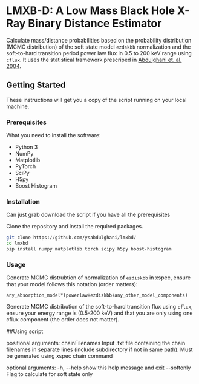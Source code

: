 # LMXB-D: A Low Mass Black Hole X-Ray Binary Distance Estimator

Calculate mass/distance probabilities based on the probability distribution (MCMC distribution) of the soft state model `ezdskbb` normalization and the soft-to-hard transition period power law flux in 0.5 to 200 keV range using `cflux`. It uses the statistical framework prescriped in [Abdulghani et. al. 2004](https://link-url-here.org).

## Getting Started

These instructions will get you a copy of the script running on your local machine.

### Prerequisites

What you need to install the software:

- Python 3
- NumPy
- Matplotlib
- PyTorch
- SciPy
- H5py
- Boost Histogram

### Installation

Can just grab download the script if you have all the prerequisites

Clone the repository and install the required packages.

```bash
git clone https://github.com/ysabdulghani/lmxbd/
cd lmxbd
pip install numpy matplotlib torch scipy h5py boost-histogram
```

### Usage

Generate MCMC distrubtion of normalization of `ezdiskbb` in xspec, ensure that your model follows this notation (order matters):
```
any_absorption_model*(powerlaw+ezdiskbb+any_other_model_components)
```
Generate MCMC distribution of the soft-to-hard transition flux using `cflux`, ensure your energy range is (0.5-200 keV) and that you are only using one cflux component (the order does not matter).

##Using script

positional arguments:
  chainFilenames  Input .txt file containing the chain filenames in
                  separate lines (include subdirectory if not in same
                  path). Must be generated using xspec chain command

optional arguments:
  -h, --help      show this help message and exit
  --softonly      Flag to calculate for soft state only
